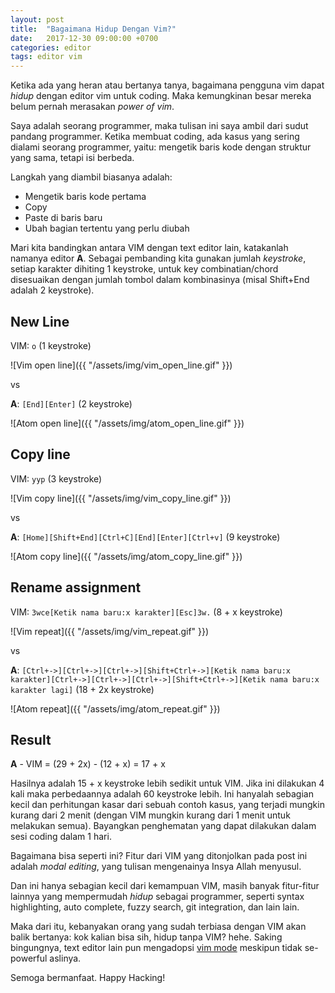```yaml
---
layout: post
title:  "Bagaimana Hidup Dengan Vim?"
date:   2017-12-30 09:00:00 +0700
categories: editor
tags: editor vim
---
```


Ketika ada yang heran atau bertanya tanya, bagaimana pengguna vim dapat _hidup_ dengan editor vim untuk coding. Maka kemungkinan besar mereka belum pernah merasakan _power of vim_.

Saya adalah seorang programmer, maka tulisan ini saya ambil dari sudut pandang programmer. Ketika membuat coding, ada kasus yang sering dialami seorang programmer, yaitu: mengetik baris kode dengan struktur yang sama, tetapi isi berbeda.

Langkah yang diambil biasanya adalah:

* Mengetik baris kode pertama
* Copy
* Paste di baris baru
* Ubah bagian tertentu yang perlu diubah


Mari kita bandingkan antara VIM dengan text editor lain, katakanlah namanya editor **A**. Sebagai pembanding kita gunakan jumlah _keystroke_, setiap karakter dihiting 1 keystroke, untuk key combinatian/chord disesuaikan dengan jumlah tombol dalam kombinasinya (misal Shift+End adalah 2 keystroke).

## New Line

VIM: `o` (1 keystroke)

![Vim open line]({{ "/assets/img/vim_open_line.gif" }})

vs

**A**: `[End][Enter]` (2 keystroke)

![Atom open line]({{ "/assets/img/atom_open_line.gif" }})

## Copy line

VIM: `yyp` (3 keystroke)

![Vim copy line]({{ "/assets/img/vim_copy_line.gif" }})

vs

**A**: `[Home][Shift+End][Ctrl+C][End][Enter][Ctrl+v]` (9 keystroke)

![Atom copy line]({{ "/assets/img/atom_copy_line.gif" }})

## Rename assignment

VIM: `3wce[Ketik nama baru:x karakter][Esc]3w.` (8 + x keystroke)

![Vim repeat]({{ "/assets/img/vim_repeat.gif" }})

vs

**A**: `[Ctrl+->][Ctrl+->][Ctrl+->][Shift+Ctrl+->][Ketik nama baru:x karakter][Ctrl+->][Ctrl+->][Ctrl+->][Shift+Ctrl+->][Ketik nama baru:x karakter lagi]` (18 + 2x keystroke)

![Atom repeat]({{ "/assets/img/atom_repeat.gif" }})

## Result

**A** - VIM = (29 + 2x) - (12 + x) = 17 + x

Hasilnya adalah 15 + x keystroke lebih sedikit untuk VIM. Jika ini dilakukan 4 kali maka perbedaannya adalah 60 keystroke lebih. Ini hanyalah sebagian kecil dan perhitungan kasar dari sebuah contoh kasus, yang terjadi mungkin kurang dari 2 menit (dengan VIM mungkin kurang dari 1 menit untuk melakukan semua). Bayangkan penghematan yang dapat dilakukan dalam sesi coding dalam 1 hari.

Bagaimana bisa seperti ini? Fitur dari VIM yang ditonjolkan pada post ini adalah _modal editing_, yang tulisan mengenainya Insya Allah menyusul.

Dan ini hanya sebagian kecil dari kemampuan VIM, masih banyak fitur-fitur lainnya yang mempermudah _hidup_ sebagai programmer, seperti syntax highlighting, auto complete, fuzzy search, git integration, dan lain lain.

Maka dari itu, kebanyakan orang yang sudah terbiasa dengan VIM akan balik bertanya: kok kalian bisa sih, hidup tanpa VIM? hehe. Saking bingungnya, text editor lain pun mengadopsi [vim mode](https://stackoverflow.com/questions/700186/text-editors-with-vim-mode) meskipun tidak se-powerful aslinya.

Semoga bermanfaat. Happy Hacking!
